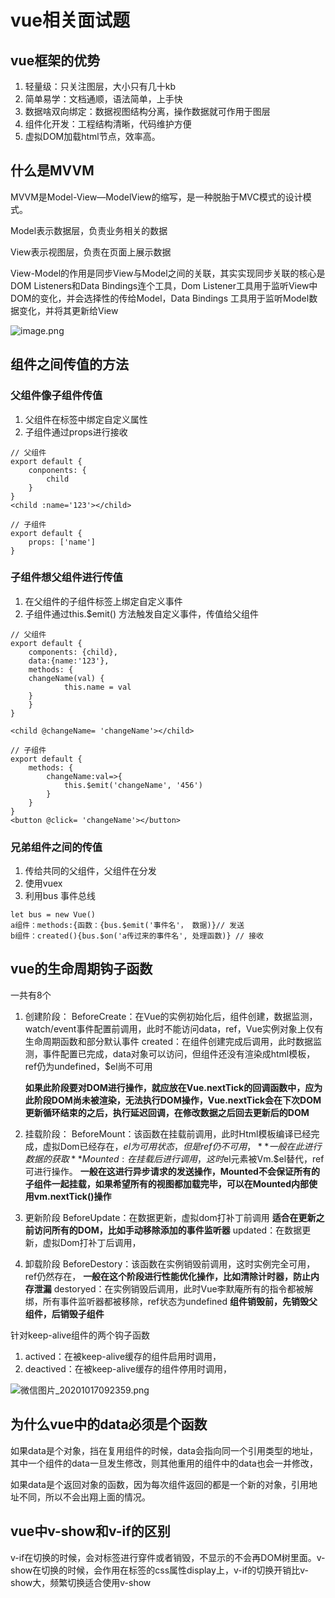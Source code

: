 # vue相关面试题

## vue框架的优势

1. 轻量级：只关注图层，大小只有几十kb
2. 简单易学：文档通顺，语法简单，上手快
3. 数据啥双向绑定：数据视图结构分离，操作数据就可作用于图层
4. 组件化开发：工程结构清晰，代码维护方便
5. 虚拟DOM加载html节点，效率高。



## 什么是MVVM

MVVM是Model-View—ModelView的缩写，是一种脱胎于MVC模式的设计模式。

Model表示数据层，负责业务相关的数据

View表示视图层，负责在页面上展示数据

View-Model的作用是同步View与Model之间的关联，其实实现同步关联的核心是DOM Listeners和Data Bindings连个工具，Dom Listener工具用于监听View中DOM的变化，并会选择性的传给Model，Data Bindings 工具用于监听Model数据变化，并将其更新给View

![image.png](https://p3-juejin.byteimg.com/tos-cn-i-k3u1fbpfcp/c0b7be8c807844a78993bc28bbb1585c~tplv-k3u1fbpfcp-zoom-1.image)



## 组件之间传值的方法

### 父组件像子组件传值

1. 父组件在标签中绑定自定义属性
2. 子组件通过props进行接收

```vue
// 父组件
export default {
	conponents: {
		child
	}
}
<child :name='123'></child>

// 子组件
export default {
	props: ['name']
}
```



### 子组件想父组件进行传值

1. 在父组件的子组件标签上绑定自定义事件
2. 子组件通过this.$emit() 方法触发自定义事件，传值给父组件

```vue
// 父组件
export default {
	components: {child},
	data:{name:'123'},
	methods: {
    changeName(val) {
			this.name = val
    }
	}
}

<child @changeName= 'changeName'></child>

// 子组件
export default {
	methods: {
		changeName:val=>{
			this.$emit('changeName', '456')
		}
	}
}
<button @click= 'changeName'></button>
```

### 兄弟组件之间的传值

1. 传给共同的父组件，父组件在分发
2. 使用vuex
3. 利用bus 事件总线

```vue
let bus = new Vue()
a组件：methods:{函数：{bus.$emit('事件名'， 数据)}// 发送
b组件：created(){bus.$on('a传过来的事件名', 处理函数)} // 接收
```





## vue的生命周期钩子函数

一共有8个

1. 创建阶段：
   BeforeCreate：在Vue的实例初始化后，组件创建，数据监测，watch/event事件配置前调用，此时不能访问data，ref，Vue实例对象上仅有生命周期函数和部分默认事件
   created：在组件创建完成后调用，此时数据监测，事件配置已完成，data对象可以访问，但组件还没有渲染成html模板，ref仍为undefined，$el尚不可用

   **如果此阶段要对DOM进行操作，就应放在Vue.nextTick的回调函数中，应为此阶段DOM尚未被渲染，无法执行DOM操作，Vue.nextTick会在下次DOM更新循环结束的之后，执行延迟回调，在修改数据之后回去更新后的DOM**

2. 挂载阶段：
   BeforeMount：该函数在挂载前调用，此时Html模板编译已经完成，虚拟Dom已经存在，$el为可用状态，但是ref仍不可用，
   **一般在此进行数据的获取**
   Mounted:在挂载后进行调用，这时$el元素被Vm.$el替代，ref可进行操作。
   **一般在这进行异步请求的发送操作，Mounted不会保证所有的子组件一起挂载，如果希望所有的视图都加载完毕，可以在Mounted内部使用vm.nextTick()操作**

3. 更新阶段
   BeforeUpdate：在数据更新，虚拟dom打补丁前调用
   **适合在更新之前访问所有的DOM，比如手动移除添加的事件监听器**
   updated：在数据更新，虚拟Dom打补丁后调用，

4. 卸载阶段
   BeforeDestory：该函数在实例销毁前调用，这时实例完全可用，ref仍然存在，
   **一般在这个阶段进行性能优化操作，比如清除计时器，防止内存泄漏**
   destoryed：在实例销毁后调用，此时Vue李默庵所有的指令都被解绑，所有事件监听器都被移除，ref状态为undefined
   **组件销毁前，先销毁父组件，后销毁子组件**



针对keep-alive组件的两个钩子函数

1. actived：在被keep-alive缓存的组件启用时调用，
2. deactived：在被keep-alive缓存的组件停用时调用，

![微信图片_20201017092359.png](https://p3-juejin.byteimg.com/tos-cn-i-k3u1fbpfcp/ad42e2e3e86b432ab39d3591540bd5ed~tplv-k3u1fbpfcp-zoom-1.image)





## 为什么vue中的data必须是个函数

​	如果data是个对象，挡在复用组件的时候，data会指向同一个引用类型的地址，其中一个组件的data一旦发生修改，则其他重用的组件中的data也会一并修改，

​	如果data是个返回对象的函数，因为每次组件返回的都是一个新的对象，引用地址不同，所以不会出翔上面的情况。



## vue中v-show和v-if的区别

v-if在切换的时候，会对标签进行穿件或者销毁，不显示的不会再DOM树里面。v-show在切换的时候，会作用在标签的css属性display上，v-if的切换开销比v-show大，频繁切换适合使用v-show



